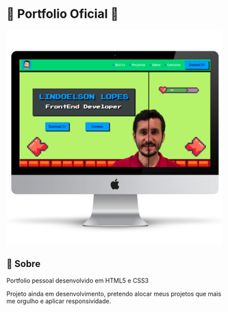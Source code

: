 # 📁 Portfolio Oficial 📁

![Title Screen](./images/PortfolioOficial.png)

## :page_with_curl: Sobre

<p>Portfolio pessoal desenvolvido em HTML5 e CSS3</p>
<p>Projeto ainda em desenvolvimento, pretendo alocar meus projetos que mais me orgulho e aplicar responsividade.</p>
